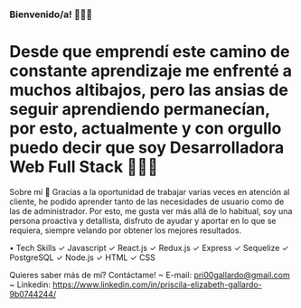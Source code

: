 ### Bienvenido/a! 🙋🏻‍♀️ 

<!--
**Eli-zabethh00/Eli-zabethh00** is a ✨ _special_ ✨ repository because its `README.md` (this file) appears on your GitHub profile.

Here are some ideas to get you started:

- 🔭 I’m currently working on ...
- 🌱 I’m currently learning ...
- 👯 I’m looking to collaborate on ...
- 🤔 I’m looking for help with ...
- 💬 Ask me about ...
- 📫 How to reach me: ...
- 😄 Pronouns: ...
- ⚡ Fun fact: ...
-->

# Desde que emprendí este camino de constante aprendizaje me enfrenté a muchos altibajos, pero las ansias de seguir aprendiendo permanecían, por esto, actualmente y con orgullo puedo decir que soy Desarrolladora Web Full Stack 👩🏻‍💻

Sobre mí 🤔
Gracias a la oportunidad de trabajar varias veces en atención al cliente, he podido aprender tanto de las necesidades de usuario como de las de administrador. Por esto, me gusta ver más allá de lo habitual, soy una persona proactiva y detallista, disfruto de ayudar y aportar en lo que se requiera, siempre velando por obtener los mejores resultados. 

• Tech Skills 
✓ Javascript
✓ React.js
✓ Redux.js
✓ Express
✓ Sequelize
✓ PostgreSQL
✓ Node.js
✓ HTML
✓ CSS

Quieres saber más de mí? Contáctame!
~ E-mail: pri00gallardo@gmail.com
~ Linkedin: https://www.linkedin.com/in/priscila-elizabeth-gallardo-9b0744244/
